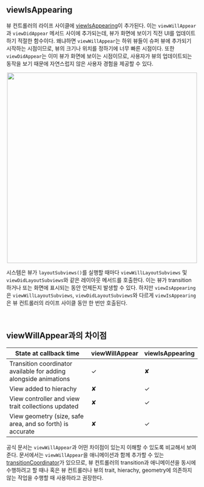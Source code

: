 ## viewIsAppearing

뷰 컨트롤러의 라이프 사이클에 [viewIsAppearing](https://developer.apple.com/documentation/uikit/uiviewcontroller/4195485-viewisappearing)이 추가된다. 이는 `viewWillAppear`과 `viewDidAppear` 메서드 사이에 추가되는데, 뷰가 화면에 보이기 직전 UI를 업데이트 하기 적절한 함수이다. 왜냐하면 `viewWillAppear`는 하위 뷰들이 슈퍼 뷰에 추가되기 시작하는 시점이므로, 뷰의 크기나 위치를 정하기에 너무 빠른 시점이다. 또한 `viewDidAppear`는 이미 뷰가 화면에 보이는 시점이므로, 사용자가 뷰의 업데이트되는 동작을 보기 때문에 자연스럽지 않은 사용자 경험을 제공할 수 있다.

<p align="center">
<img src="https://github.com/anjaeyoung26/GithubActions/assets/61190690/fd8efdd8-130c-42f4-a2f8-721c3f0ff57f" height="500">
</p>

시스템은 뷰가 `layoutSubviews()`를 실행할 때마다 `viewWillLayoutSubviews` 및 `viewDidLayoutSubviews`와 같은 레이아웃 메서드를 호출한다. 이는 뷰가 transition 하거나 또는 화면에 표시되는 동안 언제든지 발생할 수 있다. 하지만 `viewIsAppearing`은 `viewWillLayoutSubviews`, `viewDidLayoutSubviews`와 다르게 `viewIsAppearing`은 뷰 컨트롤러의 라이프 사이클 동안 한 번만 호출된다.

&nbsp;
## viewWillAppear과의 차이점

|State at callback time|viewWillAppear|viewIsAppearing|
|------|---|---|
|Transition coordinator available for adding alongside animations|✓|✘|
|View added to hierachy|✘|✓|
|View controller and view trait collections updated|✘|✓|
|View geometry (size, safe area, and so forth) is accurate|✘|✓|

공식 문서는 `viewWillAppear`과 어떤 차이점이 있는지 이해할 수 있도록 비교해서 보여준다. 문서에서는 `viewWillAppear`을 애니메이션과 함께 추가할 수 있는 [transitionCoordinator](https://developer.apple.com/documentation/uikit/uiviewcontroller/1619294-transitioncoordinator)가 있으므로, 뷰 컨트롤러의 transition과 애니메이션을 동시에 수행하려고 할 때나 혹은 뷰 컨트롤러나 뷰의 trait, hierachy, geometry에 의존하지 않는 작업을 수행할 때 사용하라고 권장한다.